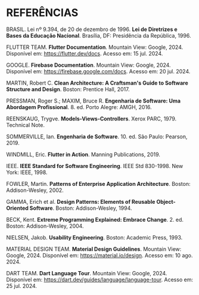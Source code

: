 # REFERÊNCIAS

BRASIL. Lei nº 9.394, de 20 de dezembro de 1996. **Lei de Diretrizes e Bases da Educação Nacional**. Brasília, DF: Presidência da República, 1996.

FLUTTER TEAM. **Flutter Documentation**. Mountain View: Google, 2024. Disponível em: https://flutter.dev/docs. Acesso em: 15 jul. 2024.

GOOGLE. **Firebase Documentation**. Mountain View: Google, 2024. Disponível em: https://firebase.google.com/docs. Acesso em: 20 jul. 2024.

MARTIN, Robert C. **Clean Architecture: A Craftsman's Guide to Software Structure and Design**. Boston: Prentice Hall, 2017.

PRESSMAN, Roger S.; MAXIM, Bruce R. **Engenharia de Software: Uma Abordagem Profissional**. 8. ed. Porto Alegre: AMGH, 2016.

REENSKAUG, Trygve. **Models-Views-Controllers**. Xerox PARC, 1979. Technical Note.

SOMMERVILLE, Ian. **Engenharia de Software**. 10. ed. São Paulo: Pearson, 2019.

WINDMILL, Eric. **Flutter in Action**. Manning Publications, 2019.

IEEE. **IEEE Standard for Software Engineering**. IEEE Std 830-1998. New York: IEEE, 1998.

FOWLER, Martin. **Patterns of Enterprise Application Architecture**. Boston: Addison-Wesley, 2002.

GAMMA, Erich et al. **Design Patterns: Elements of Reusable Object-Oriented Software**. Boston: Addison-Wesley, 1994.

BECK, Kent. **Extreme Programming Explained: Embrace Change**. 2. ed. Boston: Addison-Wesley, 2004.

NIELSEN, Jakob. **Usability Engineering**. Boston: Academic Press, 1993.

MATERIAL DESIGN TEAM. **Material Design Guidelines**. Mountain View: Google, 2024. Disponível em: https://material.io/design. Acesso em: 10 ago. 2024.

DART TEAM. **Dart Language Tour**. Mountain View: Google, 2024. Disponível em: https://dart.dev/guides/language/language-tour. Acesso em: 25 jul. 2024.
